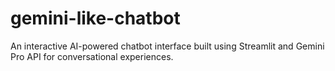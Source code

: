 # gemini-like-chatbot
An interactive AI-powered chatbot interface built using Streamlit and Gemini Pro API for conversational experiences.
